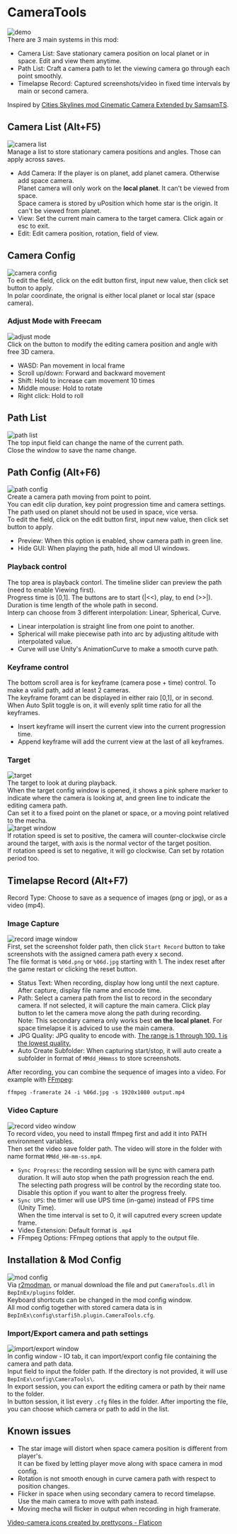 # CameraTools

![demo](https://raw.githubusercontent.com/starfi5h/DSP_Mod_Support/dev/CameraTools/img/demo1.gif)  
There are 3 main systems in this mod:
- Camera List: Save stationary camera position on local planet or in space. Edit and view them anytime.  
- Path List: Craft a camera path to let the viewing camera go through each point smoothly.
- Timelapse Record: Captured screenshots/video in fixed time intervals by main or second camera.
  
Inspired by [Cities Skylines mod Cinematic Camera Extended by SamsamTS](https://steamcommunity.com/sharedfiles/filedetails/?id=785528371).  

## Camera List (Alt+F5)
![camera list](https://raw.githubusercontent.com/starfi5h/DSP_Mod_Support/dev/CameraTools/img/camera-list.png)  
Manage a list to store stationary camera positions and angles. Those can apply across saves.  

- Add Camera: If the player is on planet, add planet camera. Otherwise add space camera.  
  Planet camera will only work on the **local planet**. It can't be viewed from space.  
  Space camera is stored by uPosition which home star is the origin. It can't be viewed from planet.  
- View: Set the current main camera to the target camera. Click again or esc to exit.  
- Edit: Edit camera position, rotation, field of view.  

## Camera Config
![camera config](https://raw.githubusercontent.com/starfi5h/DSP_Mod_Support/dev/CameraTools/img/camera-config.png)  
To edit the field, click on the edit button first, input new value, then click set button to apply.  
In polar coordinate, the orignal is either local planet or local star (space camera).  

### Adjust Mode with Freecam
![adjust mode](https://raw.githubusercontent.com/starfi5h/DSP_Mod_Support/dev/CameraTools/img/demo-freecam.gif)  
Click on the button to modify the editing camera position and angle with free 3D camera.  
- WASD: Pan movement in local frame  
- Scroll up/down: Forward and backward movement  
- Shift: Hold to increase cam movement 10 times  
- Middle mouse: Hold to rotate  
- Right click: Hold to roll  

## Path List
![path list](https://raw.githubusercontent.com/starfi5h/DSP_Mod_Support/dev/CameraTools/img/path-list.png)  
The top input field can change the name of the current path.  
Close the window to save the name change.  

## Path Config (Alt+F6)
![path config](https://raw.githubusercontent.com/starfi5h/DSP_Mod_Support/dev/CameraTools/img/path-config.png)  
Create a camera path moving from point to point.  
You can edit clip duration, key point progression time and camera settings.  
The path used on planet should not be used in space, vice versa.  
To edit the field, click on the edit button first, input new value, then click set button to apply.  
- Preview: When this option is enabled, show camera path in green line.
- Hide GUI: When playing the path, hide all mod UI windows.
  
### Playback control
The top area is playback contorl. The timeline slider can preview the path (need to enable Viewing first).  
Progress time is [0,1]. The buttons are to start (|<<), play, to end (>>|).  
Duration is time length of the whole path in second.  
Interp can choose from 3 different interpolation: Linear, Spherical, Curve.  
- Linear interpolation is straight line from one point to another.  
- Spherical will make piecewise path into arc by adjusting altitude with interpolated value.  
- Curve will use Unity's AnimationCurve to make a smooth curve path.   

### Keyframe control
The bottom scroll area is for keyframe (camera pose + time) control. To make a valid path, add at least 2 cameras.  
The keyframe foramt can be displayed in either raio [0,1], or in second.  
When Auto Split toggle is on, it will evenly split time ratio for all the keyframes.  
- Insert keyframe will insert the current view into the current progression time.  
- Append keyframe will add the current view at the last of all keyframes.  

### Target
![target](https://raw.githubusercontent.com/starfi5h/DSP_Mod_Support/dev/CameraTools/img/demo2.gif)  
The target to look at during playback.  
When the target config window is opened, it shows a pink sphere marker to indicate where the camera is looking at, and green line to indicate the editing camera path.  
Can set it to a fixed point on the planet or space, or a moving point relatived to the mecha.  
![target window](https://raw.githubusercontent.com/starfi5h/DSP_Mod_Support/dev/CameraTools/img/target-window.png)  
If rotation speed is set to positive, the camera will counter-clockwise circle around the target, with axis is the normal vector of the target position.  
If rotation speed is set to negative, it will go clockwise. Can set by rotation period too.  


## Timelapse Record (Alt+F7)

Record Type: Choose to save as a sequence of images (png or jpg), or as a video (mp4).  

### Image Capture
![record image window](https://raw.githubusercontent.com/starfi5h/DSP_Mod_Support/dev/CameraTools/img/record-image-window.png)  
First, set the screenshot folder path, then click `Start Record` button to take screenshots with the assigned camera path every x second.  
The file format is `%06d.png` or `%06d.jpg` starting with 1. The index reset after the game restart or clicking the reset button.  
- Status Text: When recording, display how long until the next capture. After capture, display file name and encode time.
- Path: Select a camera path from the list to record in the secondary camera. If not selected, it will capture the main camera. Click play button to let the camera move along the path during recording.  
  Note: This secondary camera only works best **on the local planet**. For space timelapse it is adviced to use the main camera.  
- JPG Quality: JPG quality to encode with. [The range is 1 through 100. 1 is the lowest quality.](https://docs.unity3d.com/ScriptReference/ImageConversion.EncodeToJPG.html)  
- Auto Create Subfolder: When capturing start/stop, it will auto create a subfolder in format of `MMdd_HHmmss` to store screenshots.  
  
  
After recording, you can combine the sequence of images into a video. For example with [FFmpeg](https://www.ffmpeg.org/):
```
ffmpeg -framerate 24 -i %06d.jpg -s 1920x1080 output.mp4
```

### Video Capture
![record video window](https://raw.githubusercontent.com/starfi5h/DSP_Mod_Support/dev/CameraTools/img/record-video-window.png)  
To record video, you need to install ffmpeg first and add it into PATH environment variables.  
Then set the video save folder path. The video will store in the folder with name format `MMdd_HH-mm-ss.mp4`.  
- `Sync Progress`: the recording session will be sync with camera path duration. It will auto stop when the path progression reach the end.  
  The selecting path progress will be control by the recording state too. Disable this option if you want to alter the progress freely.
- `Sync UPS`: the timer will use UPS time (in-game) instead of FPS time (Unity Time).  
When the time interval is set to 0, it will caputred every screen update frame.  
- Video Extension: Default format is `.mp4`
- FFmpeg Options: FFmpeg options that apply to the output file.

## Installation & Mod Config
![mod config](https://raw.githubusercontent.com/starfi5h/DSP_Mod_Support/dev/CameraTools/img/mod-config.png)  
Via [r2modman](https://thunderstore.io/c/dyson-sphere-program/p/ebkr/r2modman/), or manual download the file and put `CameraTools.dll` in `BepInEx/plugins` folder.  
Keyboard shortcuts can be changed in the mod config window.  
All mod config together with stored camera data is in `BepInEx\config\starfi5h.plugin.CameraTools.cfg`.  

### Import/Export camera and path settings
![import/export window](https://raw.githubusercontent.com/starfi5h/DSP_Mod_Support/dev/CameraTools/img/io-window.png)  
In config window - IO tab, it can import/export config file containing the camera and path data.  
Input field to input the folder path. If the directory is not provided, it will use `BepInEx\config\CameraTools\`.  
In export session, you can export the editing camera or path by their name to the folder.  
In button session, it list every `.cfg` files in the folder. After importing the file, you can choose which camera or path to add in the list.  

## Known issues
- The star image will distort when space camera position is different from player's.  
It can be fixed by letting player move along with space camera in mod config.  
- Rotation is not smooth enough in curve camera path with respect to position changes.  
- Flicker in space when using secondary camera to record timelapse.  
Use the main camera to move with path instead.  
- Moving mecha will flicker in output when recording in high framerate.  

<a href="https://www.flaticon.com/free-icons/video-camera" title="video-camera icons">Video-camera icons created by prettycons - Flaticon</a>  